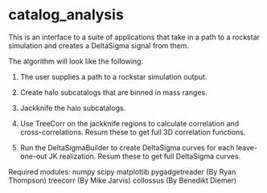# catalog_analysis
This is an interface to a suite of applications that take in a path to a rockstar simulation and creates a DeltaSigma signal from them.

The algorithm will look like the following:

1) The user supplies a path to a rockstar simulation output.

2) Create halo subcatalogs that are binned in mass ranges.

3) Jackknife the halo subcatalogs.

4) Use TreeCorr on the jackknife regions to calculate correlation and cross-correlations. Resum these to get full 3D correlation functions.

5) Run the DeltaSigmaBuilder to create DeltaSigma curves for each leave-one-out JK realization. Resum these to get full DeltaSigma curves.

Required modules:
numpy
scipy
matplotlib
pygadgetreader (By Ryan Thompson)
treecorr (By Mike Jarvis)
collossus (By Benedikt Diemer)